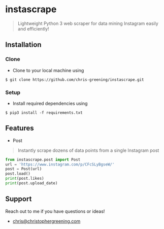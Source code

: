 # instascrape

> Lightweight Python 3 web scraper for data mining Instagram easily and efficiently!

## Installation

### Clone 
- Clone to your local machine using 
```shell
$ git clone https://github.com/chris-greening/instascrape.git 
```
### Setup 
- Install required dependencies using 
```shell
$ pip3 install -f requirements.txt
```

## Features
- Post
> Instantly scrape dozens of data points from a single Instagram post
```python
from instascrape.post import Post 
url = 'https://www.instagram.com/p/CFcSLyBgseW/'
post = Post(url)
post.load()
print(post.likes)        
print(post.upload_date)
```

## Support 
Reach out to me if you have questions or ideas!
- chris@christophergreening.com

